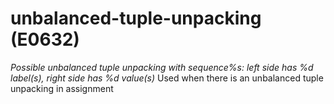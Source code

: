 # unbalanced-tuple-unpacking (E0632)
*Possible unbalanced tuple unpacking with sequence%s: left side has %d
label(s), right side has %d value(s)* Used when there is an unbalanced
tuple unpacking in assignment
